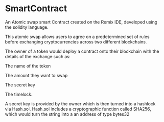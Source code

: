 # SmartContract
An Atomic swap smart Contract created on the Remix IDE, developed using the solidity language.

This atomic swap allows users to agree on a predetermined set of rules before exchanging cryptocurrencies across two different blockchains. 

The owner of a token would deploy a contract onto their blockchain with the details of the exchange such as:

The name of the token 

The amount they want to swap

The secret key

The timelock.

A secret key is provided by the owner which is then turned into a hashlock via Hash.sol. Hash.sol includes a cryptographic function called SHA256, which would turn the string into a an address of type bytes32


